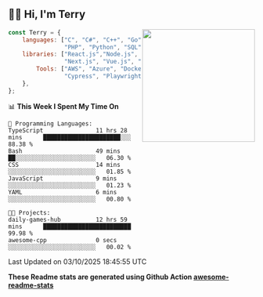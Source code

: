 <h2>👋🏻 Hi, I'm Terry</h2>

<img align='right' src="https://media.giphy.com/media/fkZukR450RQ1qnGaq9/giphy.gif" width="230">

```javascript
const Terry = {
    languages: ["C", "C#", "C++", "Go", "Java", "Javascript",
                "PHP", "Python", "SQL", "Typescript"],
    libraries: ["React.js","Node.js", ".Net", "Express.js",
                "Next.js", "Vue.js", "Astro.js", "CUDA"],
        Tools: ["AWS", "Azure", "Docker🐳", "Git", "Figma",
                "Cypress", "Playwright", "Postman", "Jira"],
    },
};
```
<!--START_SECTION:waka-->
📊 **This Week I Spent My Time On** 

```text
💬 Programming Languages: 
TypeScript               11 hrs 28 mins      ██████████████████████░░░   88.38 % 
Bash                     49 mins             ██░░░░░░░░░░░░░░░░░░░░░░░   06.30 % 
CSS                      14 mins             ░░░░░░░░░░░░░░░░░░░░░░░░░   01.85 % 
JavaScript               9 mins              ░░░░░░░░░░░░░░░░░░░░░░░░░   01.23 % 
YAML                     6 mins              ░░░░░░░░░░░░░░░░░░░░░░░░░   00.80 % 

🐱‍💻 Projects: 
daily-games-hub          12 hrs 59 mins      █████████████████████████   99.98 % 
awesome-cpp              0 secs              ░░░░░░░░░░░░░░░░░░░░░░░░░   00.02 % 
```


 Last Updated on 03/10/2025 18:45:55 UTC
<!--END_SECTION:waka-->

**These Readme stats are generated using Github Action [awesome-readme-stats](https://github.com/anmol098/waka-readme-stats)**
